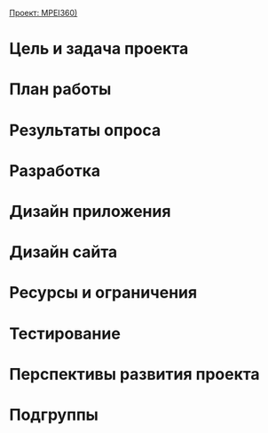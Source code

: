 [Проект: MPEI360)](index1.html)
<h1>Цель и задача проекта</h1>
<h1>План работы</h1>
<h1>Результаты опроса</h1>
<h1>Разработка</h1>
<h1>Дизайн приложения</h1>
<h1>Дизайн сайта</h1>
<h1>Ресурсы и ограничения</h1>
<h1>Тестирование</h1>
<h1>Перспективы развития проекта</h1> 
<h1>Подгруппы</h1>
